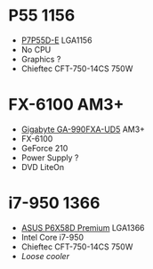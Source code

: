 # P55 1156
* [P7P55D-E](https://www.asus.com/Motherboards/P7P55DE/) LGA1156
* No CPU
* Graphics ?
* Chieftec CFT-750-14CS 750W

# FX-6100 AM3+
* [Gigabyte GA-990FXA-UD5](https://www.gigabyte.com/Motherboard/GA-990FXA-UD5-rev-30) AM3+
* FX-6100
* GeForce 210
* Power Supply ?
* DVD LiteOn

# i7-950 1366
* [ASUS P6X58D Premium](https://www.asus.com/Motherboards/P6X58D_Premium/) LGA1366
* Intel Core i7-950
* Chieftec CFT-750-14CS 750W
* *Loose cooler*
